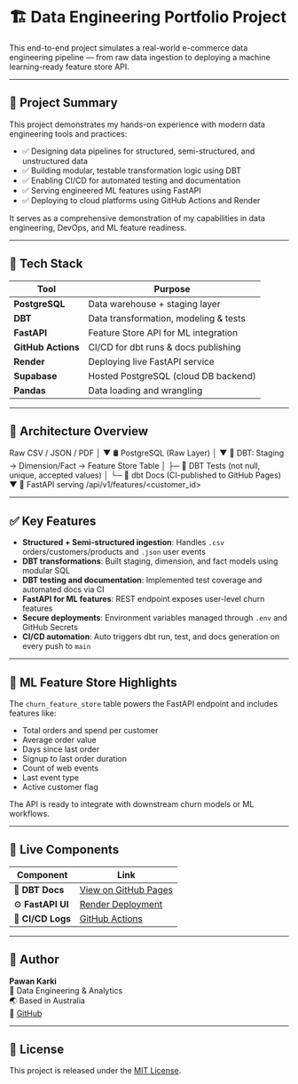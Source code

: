 # 🏗️ Data Engineering Portfolio Project

This end-to-end project simulates a real-world e-commerce data engineering pipeline — from raw data ingestion to deploying a machine learning-ready feature store API.

---

## 🎯 Project Summary

This project demonstrates my hands-on experience with modern data engineering tools and practices:

- ✅ Designing data pipelines for structured, semi-structured, and unstructured data
- ✅ Building modular, testable transformation logic using DBT
- ✅ Enabling CI/CD for automated testing and documentation
- ✅ Serving engineered ML features using FastAPI
- ✅ Deploying to cloud platforms using GitHub Actions and Render

It serves as a comprehensive demonstration of my capabilities in data engineering, DevOps, and ML feature readiness.

---

## 🔧 Tech Stack

| Tool            | Purpose                                |
|-----------------|----------------------------------------|
| **PostgreSQL**  | Data warehouse + staging layer         |
| **DBT**         | Data transformation, modeling & tests  |
| **FastAPI**     | Feature Store API for ML integration   |
| **GitHub Actions** | CI/CD for dbt runs & docs publishing |
| **Render**      | Deploying live FastAPI service         |
| **Supabase**    | Hosted PostgreSQL (cloud DB backend)   |
| **Pandas**      | Data loading and wrangling             |

---

## 🧩 Architecture Overview
Raw CSV / JSON / PDF
│
▼
🛢️ PostgreSQL (Raw Layer)
│
▼
🔄 DBT: Staging → Dimension/Fact → Feature Store Table
│
├─ 🧪 DBT Tests (not null, unique, accepted values)
│
└─ 📘 dbt Docs (CI-published to GitHub Pages)
▼
🤖 FastAPI serving /api/v1/features/<customer_id>


---

## ✅ Key Features

- **Structured + Semi-structured ingestion**: Handles `.csv` orders/customers/products and `.json` user events
- **DBT transformations**: Built staging, dimension, and fact models using modular SQL
- **DBT testing and documentation**: Implemented test coverage and automated docs via CI
- **FastAPI for ML features**: REST endpoint exposes user-level churn features
- **Secure deployments**: Environment variables managed through `.env` and GitHub Secrets
- **CI/CD automation**: Auto triggers dbt run, test, and docs generation on every push to `main`

---

## 🧠 ML Feature Store Highlights

The `churn_feature_store` table powers the FastAPI endpoint and includes features like:

- Total orders and spend per customer
- Average order value
- Days since last order
- Signup to last order duration
- Count of web events
- Last event type
- Active customer flag

The API is ready to integrate with downstream churn models or ML workflows.

---

## 🚀 Live Components

| Component        | Link                                             |
|------------------|--------------------------------------------------|
| 📘 **DBT Docs**  | [View on GitHub Pages](https://pkarki227.github.io/dat-engineering-dbt) |
| ⚙️ **FastAPI UI** | [Render Deployment](https://ml-feature-store.onrender.com/docs) |
| 🔄 **CI/CD Logs** | [GitHub Actions](https://github.com/pkarki227/dat-engineering-dbt/actions) |

---


## 👤 Author

**Pawan Karki**  
💼 Data Engineering & Analytics  
🌏 Based in Australia  
🔗 [GitHub](https://github.com/pkarki227)

---

## 📄 License

This project is released under the [MIT License](LICENSE).


